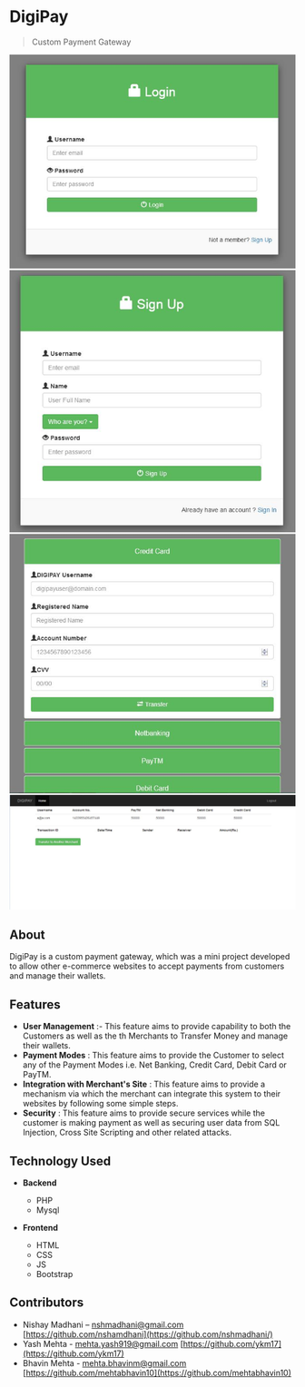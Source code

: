 # DigiPay
> Custom Payment Gateway

![](/ss/login.JPG)
![](/ss/signup.JPG)
![](/ss/payment.JPG)
![](/ss/dashboard.JPG)


## About

DigiPay is a custom payment gateway, which was a mini project developed to allow other e-commerce websites to accept payments from customers and manage their wallets.


## Features

- **User Management** :- This feature aims to provide capability to both the Customers as well as the th Merchants to Transfer Money and manage their wallets.  
- **Payment Modes** : This feature aims to provide the Customer to select any of the Payment Modes i.e. Net Banking, Credit Card, Debit Card or PayTM. 
- **Integration with Merchant's Site** : This feature aims to provide a mechanism via which the merchant can integrate this system to their websites by following some simple steps.
- **Security** : This feature aims to provide secure services while the customer is making payment as well as securing user data from SQL Injection, Cross Site Scripting and other related attacks.




## Technology Used
- **Backend**
    - PHP
    - Mysql
    
- **Frontend**
    - HTML
    - CSS
    - JS
    - Bootstrap


## Contributors

- Nishay Madhani  – nshmadhani@gmail.com [https://github.com/nshamdhani](https://github.com/nshmadhani/)
- Yash Mehta -  mehta.yash919@gmail.com [https://github.com/ykm17](https://github.com/ykm17)
- Bhavin Mehta - mehta.bhavinm@gmail.com [https://github.com/mehtabhavin10](https://github.com/mehtabhavin10)






